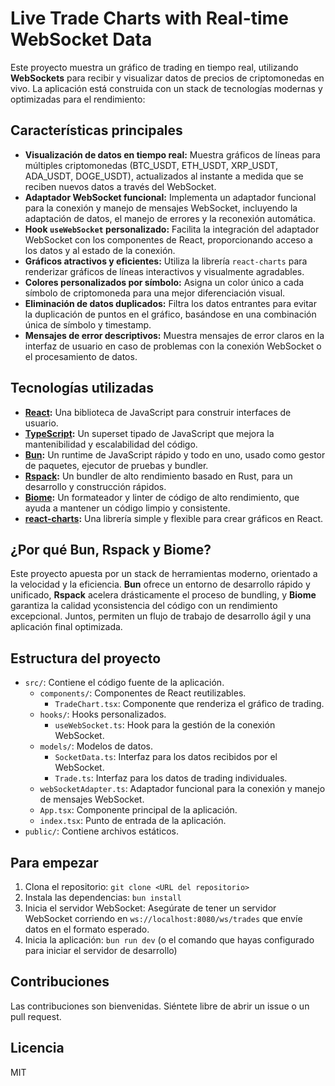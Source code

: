 # Live Trade Charts with Real-time WebSocket Data

Este proyecto muestra un gráfico de trading en tiempo real, utilizando **WebSockets**
para recibir y visualizar datos de precios de criptomonedas en vivo. La aplicación
está construida con un stack de tecnologías modernas y optimizadas para el rendimiento:

## Características principales

- **Visualización de datos en tiempo real:** Muestra gráficos de líneas para múltiples
  criptomonedas (BTC_USDT, ETH_USDT, XRP_USDT, ADA_USDT, DOGE_USDT), actualizados
  al instante a medida que se reciben nuevos datos a través del WebSocket.
- **Adaptador WebSocket funcional:** Implementa un adaptador funcional para la conexión
  y manejo de mensajes WebSocket, incluyendo la adaptación de datos, el manejo de
  errores y la reconexión automática.
- **Hook `useWebSocket` personalizado:** Facilita la integración del adaptador WebSocket
  con los componentes de React, proporcionando acceso a los datos y al estado de
  la conexión.
- **Gráficos atractivos y eficientes:** Utiliza la librería `react-charts` para renderizar
  gráficos de líneas interactivos y visualmente agradables.
- **Colores personalizados por símbolo:** Asigna un color único a cada símbolo de
  criptomoneda para una mejor diferenciación visual.
- **Eliminación de datos duplicados:** Filtra los datos entrantes para evitar la
  duplicación de puntos en el gráfico, basándose en una combinación única de
  símbolo y timestamp.
- **Mensajes de error descriptivos:** Muestra mensajes de error claros en la
  interfaz de usuario en caso de problemas con la conexión WebSocket o el
  procesamiento de datos.

## Tecnologías utilizadas

- **[React](https://reactjs.org/):** Una biblioteca de JavaScript para construir
  interfaces de usuario.
- **[TypeScript](https://www.typescriptlang.org/):** Un superset tipado de
  JavaScript que mejora la mantenibilidad y escalabilidad del código.
- **[Bun](https://bun.sh/):** Un runtime de JavaScript rápido y todo en uno,
  usado como gestor de paquetes, ejecutor de pruebas y bundler.
- **[Rspack](https://www.rspack.dev/):** Un bundler de alto rendimiento
  basado en Rust, para un desarrollo y construcción rápidos.
- **[Biome](https://biomejs.dev/):** Un formateador y linter de código de alto rendimiento,
  que ayuda a mantener un código limpio y consistente.
- **[react-charts](https://www.npmjs.com/package/react-charts):** Una librería
  simple y flexible para crear gráficos en React.

## ¿Por qué Bun, Rspack y Biome?

Este proyecto apuesta por un stack de herramientas moderno, orientado a
la velocidad y la eficiencia. **Bun** ofrece un entorno de desarrollo rápido
y unificado, **Rspack** acelera drásticamente el proceso de bundling, y
**Biome** garantiza la calidad yconsistencia del código con un rendimiento excepcional.
Juntos, permiten un flujo de trabajo de desarrollo ágil y una aplicación final optimizada.

## Estructura del proyecto

- `src/`: Contiene el código fuente de la aplicación.
  - `components/`: Componentes de React reutilizables.
    - `TradeChart.tsx`: Componente que renderiza el gráfico de trading.
  - `hooks/`: Hooks personalizados.
    - `useWebSocket.ts`: Hook para la gestión de la conexión WebSocket.
  - `models/`: Modelos de datos.
    - `SocketData.ts`: Interfaz para los datos recibidos por el WebSocket.
    - `Trade.ts`: Interfaz para los datos de trading individuales.
  - `webSocketAdapter.ts`: Adaptador funcional para la conexión y manejo de mensajes
    WebSocket.
  - `App.tsx`: Componente principal de la aplicación.
  - `index.tsx`: Punto de entrada de la aplicación.
- `public/`: Contiene archivos estáticos.

## Para empezar

1. Clona el repositorio: `git clone <URL del repositorio>`
2. Instala las dependencias: `bun install`
3. Inicia el servidor WebSocket: Asegúrate de tener un servidor WebSocket corriendo
   en `ws://localhost:8080/ws/trades` que envíe datos en el formato esperado.
4. Inicia la aplicación: `bun run dev` (o el comando que hayas configurado para iniciar
   el servidor de desarrollo)

## Contribuciones

Las contribuciones son bienvenidas. Siéntete libre de abrir un issue o un pull
request.

## Licencia

MIT
